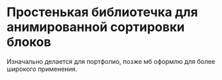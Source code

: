 # Простенькая библиотечка для анимированной сортировки блоков

Изначально делается для портфолио, позже мб оформлю для более широкого применения.